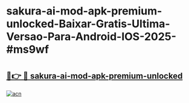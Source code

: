 # sakura-ai-mod-apk-premium-unlocked-Baixar-Gratis-Ultima-Versao-Para-Android-IOS-2025-#ms9wf

# <h2><a href="https://ainizakaria.my?title=sakura-ai-mod-apk-premium-unlocked&ref=22M">🔗👉 🔴 sakura-ai-mod-apk-premium-unlocked</a></h2>

[![acn](https://github.com/user-attachments/assets/0f9c940e-d8b0-45ae-aac7-cd30a18b3e1c)](https://ainizakaria.my?title=sakura-ai-mod-apk-premium-unlocked&ref=22M)

